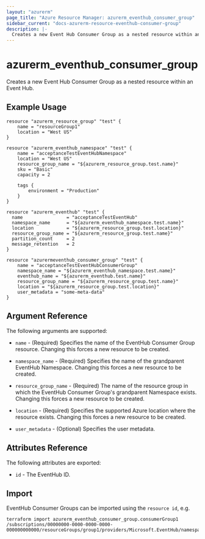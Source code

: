 ```yaml
---
layout: "azurerm"
page_title: "Azure Resource Manager: azurerm_eventhub_consumer_group"
sidebar_current: "docs-azurerm-resource-eventhub-consumer-group"
description: |-
  Creates a new Event Hub Consumer Group as a nested resource within an Event Hub.
---
```


# azurerm\_eventhub\_consumer\_group

Creates a new Event Hub Consumer Group as a nested resource within an Event Hub.

## Example Usage

```
resource "azurerm_resource_group" "test" {
    name = "resourceGroup1"
    location = "West US"
}

resource "azurerm_eventhub_namespace" "test" {
    name = "acceptanceTestEventHubNamespace"
    location = "West US"
    resource_group_name = "${azurerm_resource_group.test.name}"
    sku = "Basic"
    capacity = 2

    tags {
        environment = "Production"
    }
}

resource "azurerm_eventhub" "test" {
  name                = "acceptanceTestEventHub"
  namespace_name      = "${azurerm_eventhub_namespace.test.name}"
  location            = "${azurerm_resource_group.test.location}"
  resource_group_name = "${azurerm_resource_group.test.name}"
  partition_count     = 2
  message_retention   = 2
}

resource "azurermeventhub_consumer_group" "test" {
    name = "acceptanceTestEventHubConsumerGroup"
    namespace_name = "${azurerm_eventhub_namespace.test.name}"
    eventhub_name = "${azurerm_eventhub.test.name}"
    resource_group_name = "${azurerm_resource_group.test.name}"
    location = "${azurerm_resource_group.test.location}"
    user_metadata = "some-meta-data"
}
```

## Argument Reference

The following arguments are supported:

* `name` - (Required) Specifies the name of the EventHub Consumer Group resource. Changing this forces a new resource to be created.

* `namespace_name` - (Required) Specifies the name of the grandparent EventHub Namespace. Changing this forces a new resource to be created.

* `resource_group_name` - (Required) The name of the resource group in which the EventHub Consumer Group's grandparent Namespace exists. Changing this forces a new resource to be created.

* `location` - (Required) Specifies the supported Azure location where the resource exists. Changing this forces a new resource to be created.

* `user_metadata` - (Optional) Specifies the user metadata.

## Attributes Reference

The following attributes are exported:

* `id` - The EventHub ID.

## Import

EventHub Consumer Groups can be imported using the `resource id`, e.g.

```
terraform import azurerm_eventhub_consumer_group.consumerGroup1 /subscriptions/00000000-0000-0000-0000-000000000000/resourceGroups/group1/providers/Microsoft.EventHub/namespaces/namespace1/eventhubs/eventhub1/consumergroups/consumerGroup1
```
